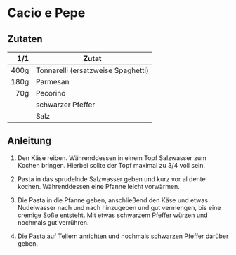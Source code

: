 # Cacio e Pepe

## Zutaten

| 1/1  | Zutat                              |
|-----:|------------------------------------|
| 400g | Tonnarelli (ersatzweise Spaghetti) |
| 180g | Parmesan                           |
| 70g  | Pecorino                           |
|      | schwarzer Pfeffer                  |
|      | Salz                               |

## Anleitung

1. Den Käse reiben. Währenddessen in einem Topf Salzwasser zum Kochen bringen.
   Hierbei sollte der Topf maximal zu 3/4 voll sein.

2. Pasta in das sprudelnde Salzwasser geben und kurz vor al dente kochen.
   Währenddessen eine Pfanne leicht vorwärmen.

3. Die Pasta in die Pfanne geben, anschließend den Käse und etwas Nudelwasser
   nach und nach hinzugeben und gut vermengen, bis eine cremige Soße entsteht.
   Mit etwas schwarzem Pfeffer würzen und nochmals gut verrühren.

4. Die Pasta auf Tellern anrichten und nochmals schwarzen Pfeffer darüber geben.
